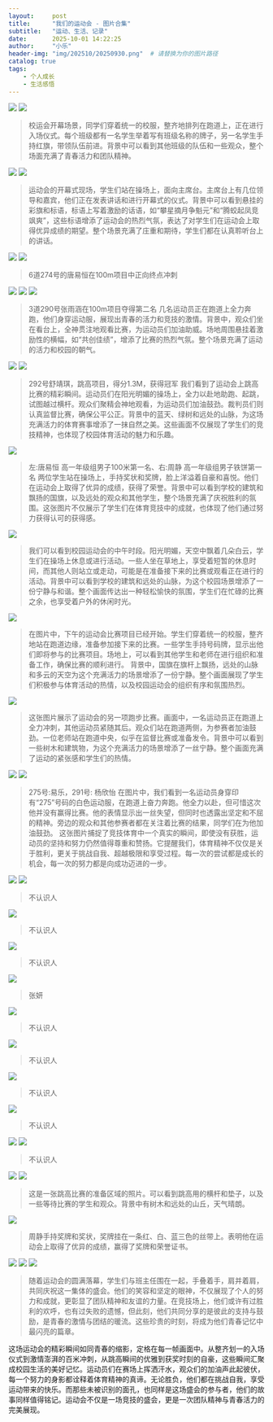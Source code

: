 ```yaml
---
layout:     post
title:      "我们的运动会 - 图片合集"
subtitle:   "运动、生活、记录"
date:       2025-10-01 14:22:25
author:     "小乐"
header-img: "img/202510/20250930.png"  # 请替换为你的图片路径
catalog: true
tags:
    - 个人成长
    - 生活感悟
---
```


![](https://mtcxlg6x.cn-nb1.rainapp.top/2025-10-01-b/img1.jpg)
![](https://mtcxlg6x.cn-nb1.rainapp.top/2025-10-01-b/img3.jpg)

> 校运会开幕场景，同学们穿着统一的校服，整齐地排列在跑道上，正在进行入场仪式。每个班级都有一名学生举着写有班级名称的牌子，另一名学生手持红旗，带领队伍前进。背景中可以看到其他班级的队伍和一些观众，整个场面充满了青春活力和团队精神。

![](https://mtcxlg6x.cn-nb1.rainapp.top/2025-10-01-b/img5.jpg)
![](https://mtcxlg6x.cn-nb1.rainapp.top/2025-10-01-b/img7.jpg)

> 运动会的开幕式现场，学生们站在操场上，面向主席台。主席台上有几位领导和嘉宾，他们正在发表讲话和进行开幕式的仪式。背景中可以看到悬挂的彩旗和标语，标语上写着激励的话语，如“攀星摘月争魁元”和“腾蛟起凤竞飒爽”，这些标语增添了运动会的热烈气氛，表达了对学生们在运动会上取得优异成绩的期望。整个场景充满了庄重和期待，学生们都在认真聆听台上的讲话。

![](https://mtcxlg6x.cn-nb1.rainapp.top/2025-10-01-b/img8.jpg)
![](https://mtcxlg6x.cn-nb1.rainapp.top/2025-10-01-b/img9.jpg)

> 6道274号的唐易恒在100m项目中正向终点冲刺

![](https://mtcxlg6x.cn-nb1.rainapp.top/2025-10-01-b/img10.jpg)
![](https://mtcxlg6x.cn-nb1.rainapp.top/2025-10-01-b/img11.jpg)
![](https://mtcxlg6x.cn-nb1.rainapp.top/2025-10-01-b/img12.jpg)

> 3道290号张雨涵在100m项目夺得第二名
> 几名运动员正在跑道上全力奔跑，他们身穿运动服，展现出青春的活力和竞技的激情。背景中，观众们坐在看台上，全神贯注地观看比赛，为运动员们加油助威。场地周围悬挂着激励性的横幅，如“共创佳绩”，增添了比赛的热烈气氛。整个场景充满了运动的活力和校园的朝气。

![](https://mtcxlg6x.cn-nb1.rainapp.top/2025-10-01-b/img13.jpg)
![](https://mtcxlg6x.cn-nb1.rainapp.top/2025-10-01-b/img15.jpg)

> 292号舒靖琪，跳高项目，得分1.3M，获得冠军
> 我们看到了运动会上跳高比赛的精彩瞬间。运动员们在阳光明媚的操场上，全力以赴地助跑、起跳，试图越过横杆。观众们聚精会神地观看，为运动员们加油鼓劲。裁判员们则认真监督比赛，确保公平公正。背景中的蓝天、绿树和远处的山脉，为这场充满活力的体育赛事增添了一抹自然之美。这些画面不仅展现了学生们的竞技精神，也体现了校园体育活动的魅力和乐趣。

![](https://mtcxlg6x.cn-nb1.rainapp.top/2025-10-01-b/img19.jpg)

> 左:唐易恒 高一年级组男子100米第一名、右:周静 高一年级组男子铁饼第一名
> 两位学生站在操场上，手持奖状和奖牌，脸上洋溢着自豪和喜悦。他们在运动会上取得了优异的成绩，获得了荣誉。背景中可以看到学校的建筑和飘扬的国旗，以及远处的观众和其他学生，整个场景充满了庆祝胜利的氛围。这张图片不仅展示了学生们在体育竞技中的成就，也体现了他们通过努力获得认可的获得感。

![](https://mtcxlg6x.cn-nb1.rainapp.top/2025-10-01-b/img22.jpg)

> 我们可以看到校园运动会的中午时段。阳光明媚，天空中飘着几朵白云，学生们在操场上休息或进行活动。一些人坐在草地上，享受着短暂的休息时间，而其他人则站立或走动，可能是在准备接下来的比赛或观看正在进行的活动。背景中可以看到学校的建筑和远处的山脉，为这个校园场景增添了一份宁静与和谐。整个画面传达出一种轻松愉快的氛围，学生们在忙碌的比赛之余，也享受着户外的休闲时光。

![](https://mtcxlg6x.cn-nb1.rainapp.top/2025-10-01-b/img23.jpg)

> 在图片中，下午的运动会比赛项目已经开始。学生们穿着统一的校服，整齐地站在跑道边缘，准备参加接下来的比赛。一些学生手持号码牌，显示出他们即将参与的比赛项目。场地上，可以看到其他学生和老师在进行组织和准备工作，确保比赛的顺利进行。
> 背景中，国旗在旗杆上飘扬，远处的山脉和多云的天空为这个充满活力的场景增添了一份宁静。整个画面展现了学生们积极参与体育活动的热情，以及校园运动会的组织有序和氛围热烈。

![](https://mtcxlg6x.cn-nb1.rainapp.top/2025-10-01-b/img24.jpg)

> 这张图片展示了运动会的另一项跑步比赛。画面中，一名运动员正在跑道上全力冲刺，其他运动员紧随其后。观众们站在跑道两侧，为参赛者加油鼓劲。一位老师站在跑道中央，似乎在监督比赛或准备发令。背景中可以看到一些树木和建筑物，为这个充满活力的场景增添了一丝宁静。整个画面充满了运动的紧张感和学生们的热情。

![](https://mtcxlg6x.cn-nb1.rainapp.top/2025-10-01-b/img25.jpg)
![](https://mtcxlg6x.cn-nb1.rainapp.top/2025-10-01-b/img27.jpg)

> 275号:易乐，291号: 杨欣怡
> 在图片中，我们看到一名运动员身穿印有“275”号码的白色运动服，在跑道上奋力奔跑。他全力以赴，但可惜这次他并没有赢得比赛。他的表情显示出一丝失望，但同时也透露出坚定和不屈的精神。旁边的观众和其他参赛者都在关注着比赛的结果，同学们在为他加油鼓劲。
> 这张图片捕捉了竞技体育中一个真实的瞬间，即使没有获胜，运动员的坚持和努力仍然值得尊重和赞扬。它提醒我们，体育精神不仅仅是关于胜利，更关于挑战自我、超越极限和享受过程。每一次的尝试都是成长的机会，每一次的努力都是向成功迈进的一步。

![](https://mtcxlg6x.cn-nb1.rainapp.top/2025-10-01-b/img29.jpg)
![](https://mtcxlg6x.cn-nb1.rainapp.top/2025-10-01-b/img30.jpg)

> 不认识人

![](https://mtcxlg6x.cn-nb1.rainapp.top/2025-10-01-b/img33.jpg)

> 不认识人

![](https://mtcxlg6x.cn-nb1.rainapp.top/2025-10-01-b/img34.jpg)

> 不认识人

![](https://mtcxlg6x.cn-nb1.rainapp.top/2025-10-01-b/img35.jpg)

> 张妍

![](https://mtcxlg6x.cn-nb1.rainapp.top/2025-10-01-b/img36.jpg)

> 不认识人

![](https://mtcxlg6x.cn-nb1.rainapp.top/2025-10-01-b/img37.jpg)

> 不认识人

![](https://mtcxlg6x.cn-nb1.rainapp.top/2025-10-01-b/img38.jpg)

> 不认识人

![](https://mtcxlg6x.cn-nb1.rainapp.top/2025-10-01-b/img39.jpg)

> 不认识人

![](https://mtcxlg6x.cn-nb1.rainapp.top/2025-10-01-b/img40.jpg)
![](https://mtcxlg6x.cn-nb1.rainapp.top/2025-10-01-b/img43.jpg)

> 不认识人

![](https://mtcxlg6x.cn-nb1.rainapp.top/2025-10-01-b/img51.jpg)
![](https://mtcxlg6x.cn-nb1.rainapp.top/2025-10-01-b/img53.jpg)

> 这是一张跳高比赛的准备区域的照片。可以看到跳高用的横杆和垫子，以及一些等待比赛的学生和观众。背景中有树木和远处的山丘，天气晴朗。

![](https://mtcxlg6x.cn-nb1.rainapp.top/2025-10-01-b/img55.jpg)

> 周静手持奖牌和奖状，奖牌挂在一条红、白、蓝三色的丝带上。表明他在运动会上取得了优异的成绩，赢得了奖牌和荣誉证书。

![](https://mtcxlg6x.cn-nb1.rainapp.top/2025-10-01-b/img49.jpg)
![](https://mtcxlg6x.cn-nb1.rainapp.top/2025-10-01-b/img50.jpg)
![](https://mtcxlg6x.cn-nb1.rainapp.top/2025-10-01-b/img57.jpg)

> 随着运动会的圆满落幕，学生们与班主任围在一起，手叠着手，肩并着肩，共同庆祝这一集体的盛会。他们的笑容和坚定的眼神，不仅展现了个人的努力和成就，更彰显了团队精神和友谊的力量。在竞技场上，他们或许有过胜利的欢呼，也有过失败的遗憾，但此刻，他们共同分享的是彼此的支持与鼓励，是青春的激情与团结的暖流。这些珍贵的时刻，将成为他们青春记忆中最闪亮的篇章。

这场运动会的精彩瞬间如同青春的缩影，定格在每一帧画面中。从整齐划一的入场仪式到激情澎湃的百米冲刺，从跳高瞬间的优雅到获奖时刻的自豪，这些瞬间汇聚成校园生活的美好记忆。运动员们在赛场上挥洒汗水，观众们的加油声此起彼伏，每一个努力的身影都诠释着体育精神的真谛。无论胜负，他们都在挑战自我，享受运动带来的快乐。而那些未被识别的面孔，也同样是这场盛会的参与者，他们的故事同样值得铭记。运动会不仅是一场竞技的盛会，更是一次团队精神与青春活力的完美展现。